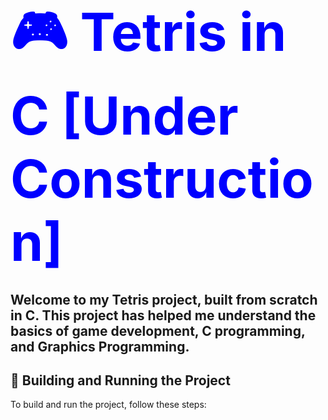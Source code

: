 # <span style="color: blue; font-size: 3em;">🎮 Tetris in C [Under Construction]</span>

Welcome to my Tetris project, built from scratch in C. This project has helped me understand the basics of game development, C programming, and Graphics Programming.
---

## 🔧 Building and Running the Project

To build and run the project, follow these steps:

1. **Create a build directory:**

    ```sh
    mkdir build
    ```

2. **Make the build script executable:**

    ```sh
    chmod +x r.sh
    ```

3. **Run the build script:**

    ```sh
    ./r.sh -r
    ```

4. **Run the game:**

    ```sh
    ./build/game/game
    ```

Enjoy playing Tetris! 🎉
